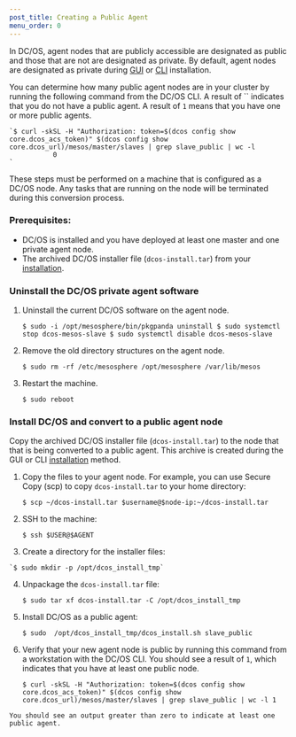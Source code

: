 ```yaml
---
post_title: Creating a Public Agent
menu_order: 0
---
```

In DC/OS, agent nodes that are publicly accessible are designated as public and those that are not are designated as private. By default, agent nodes are designated as private during [GUI][1] or [CLI][2] installation.

You can determine how many public agent nodes are in your cluster by running the following command from the DC/OS CLI. A result of `` indicates that you do not have a public agent. A result of `1` means that you have one or more public agents.

    `$ curl -skSL -H "Authorization: token=$(dcos config show core.dcos_acs_token)" $(dcos config show core.dcos_url)/mesos/master/slaves | grep slave_public | wc -l
               0
    `

These steps must be performed on a machine that is configured as a DC/OS node. Any tasks that are running on the node will be terminated during this conversion process.

### Prerequisites:

  * DC/OS is installed and you have deployed at least one master and one private agent node.
  * The archived DC/OS installer file (`dcos-install.tar`) from your [installation][3]. 

### Uninstall the DC/OS private agent software

  1. Uninstall the current DC/OS software on the agent node.
    
        `$ sudo -i /opt/mesosphere/bin/pkgpanda uninstall
        $ sudo systemctl stop dcos-mesos-slave
        $ sudo systemctl disable dcos-mesos-slave
        `

  2. Remove the old directory structures on the agent node.
    
        `$ sudo rm -rf /etc/mesosphere /opt/mesosphere /var/lib/mesos
        `

  3. Restart the machine.
    
        `$ sudo reboot
        `

### Install DC/OS and convert to a public agent node

Copy the archived DC/OS installer file (`dcos-install.tar`) to the node that that is being converted to a public agent. This archive is created during the GUI or CLI [installation][3] method.

  1. Copy the files to your agent node. For example, you can use Secure Copy (scp) to copy `dcos-install.tar` to your home directory:
    
        `$ scp ~/dcos-install.tar $username@$node-ip:~/dcos-install.tar
        `

  2. SSH to the machine:
    
        `$ ssh $USER@$AGENT
        `

  3. Create a directory for the installer files:
    
    `$ sudo mkdir -p /opt/dcos_install_tmp`

  4. Unpackage the `dcos-install.tar` file:
    
        `$ sudo tar xf dcos-install.tar -C /opt/dcos_install_tmp
        `

  5. Install DC/OS as a public agent:
    
        `$ sudo  /opt/dcos_install_tmp/dcos_install.sh slave_public
        `

  6. Verify that your new agent node is public by running this command from a workstation with the DC/OS CLI. You should see a result of `1`, which indicates that you have at least one public node.
    
        `$ curl -skSL -H "Authorization: token=$(dcos config show core.dcos_acs_token)" $(dcos config show core.dcos_url)/mesos/master/slaves | grep slave_public | wc -l
                   1
        `
    
    You should see an output greater than zero to indicate at least one public agent.

 [1]: /administration/installing/custom/gui/
 [2]: /administration/installing/custom/cli/
 [3]: /1.7/administration/installing/custom/gui/#backup